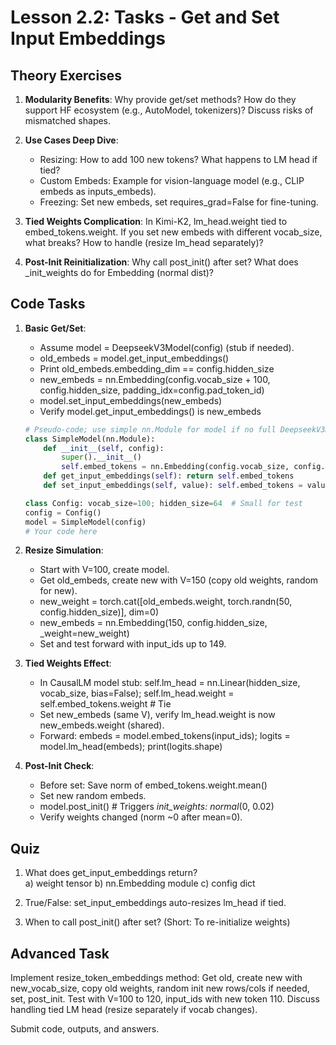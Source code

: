 # Lesson 2.2: Tasks - Get and Set Input Embeddings

## Theory Exercises

1. **Modularity Benefits**: Why provide get/set methods? How do they support HF ecosystem (e.g., AutoModel, tokenizers)? Discuss risks of mismatched shapes.

2. **Use Cases Deep Dive**:
   - Resizing: How to add 100 new tokens? What happens to LM head if tied?
   - Custom Embeds: Example for vision-language model (e.g., CLIP embeds as inputs_embeds).
   - Freezing: Set new embeds, set requires_grad=False for fine-tuning.

3. **Tied Weights Complication**: In Kimi-K2, lm_head.weight tied to embed_tokens.weight. If you set new embeds with different vocab_size, what breaks? How to handle (resize lm_head separately)?

4. **Post-Init Reinitialization**: Why call post_init() after set? What does _init_weights do for Embedding (normal dist)?

## Code Tasks

1. **Basic Get/Set**:
   - Assume model = DeepseekV3Model(config) (stub if needed).
   - old_embeds = model.get_input_embeddings()
   - Print old_embeds.embedding_dim == config.hidden_size
   - new_embeds = nn.Embedding(config.vocab_size + 100, config.hidden_size, padding_idx=config.pad_token_id)
   - model.set_input_embeddings(new_embeds)
   - Verify model.get_input_embeddings() is new_embeds

   ```python
   # Pseudo-code; use simple nn.Module for model if no full DeepseekV3Model
   class SimpleModel(nn.Module):
       def __init__(self, config):
           super().__init__()
           self.embed_tokens = nn.Embedding(config.vocab_size, config.hidden_size)
       def get_input_embeddings(self): return self.embed_tokens
       def set_input_embeddings(self, value): self.embed_tokens = value

   class Config: vocab_size=100; hidden_size=64  # Small for test
   config = Config()
   model = SimpleModel(config)
   # Your code here
   ```

2. **Resize Simulation**:
   - Start with V=100, create model.
   - Get old_embeds, create new with V=150 (copy old weights, random for new).
   - new_weight = torch.cat([old_embeds.weight, torch.randn(50, config.hidden_size)], dim=0)
   - new_embeds = nn.Embedding(150, config.hidden_size, _weight=new_weight)
   - Set and test forward with input_ids up to 149.

3. **Tied Weights Effect**:
   - In CausalLM model stub: self.lm_head = nn.Linear(hidden_size, vocab_size, bias=False); self.lm_head.weight = self.embed_tokens.weight  # Tie
   - Set new_embeds (same V), verify lm_head.weight is now new_embeds.weight (shared).
   - Forward: embeds = model.embed_tokens(input_ids); logits = model.lm_head(embeds); print(logits.shape)

4. **Post-Init Check**:
   - Before set: Save norm of embed_tokens.weight.mean()
   - Set new random embeds.
   - model.post_init()  # Triggers _init_weights: normal_(0, 0.02)
   - Verify weights changed (norm ~0 after mean=0).

## Quiz

1. What does get_input_embeddings return?  
   a) weight tensor b) nn.Embedding module c) config dict

2. True/False: set_input_embeddings auto-resizes lm_head if tied.

3. When to call post_init() after set? (Short: To re-initialize weights)

## Advanced Task

Implement resize_token_embeddings method: Get old, create new with new_vocab_size, copy old weights, random init new rows/cols if needed, set, post_init. Test with V=100 to 120, input_ids with new token 110. Discuss handling tied LM head (resize separately if vocab changes).

Submit code, outputs, and answers.
